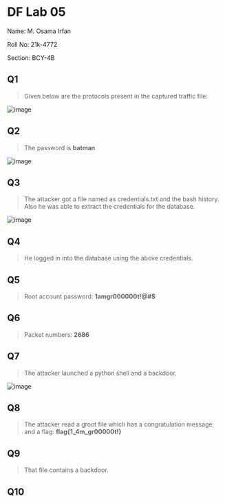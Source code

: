 # DF Lab 05
Name: M. Osama Irfan

Roll No: 21k-4772

Section: BCY-4B
## Q1
> Given below are the protocols present in the captured traffic file:

![image](https://user-images.githubusercontent.com/115397536/224506279-a32ff9ab-7662-48b1-85db-a4842c547d7c.png)

## Q2
> The password is **batman**

![image](https://user-images.githubusercontent.com/115397536/224506385-989f395a-648c-4597-b5ce-a78d70e93aa9.png)


## Q3
> The attacker got a file named as credentials.txt and the bash history. Also he was able to extract the credentials for the database.

![image](https://user-images.githubusercontent.com/115397536/224506640-d3e90fde-e895-4119-8984-c529ad40d1d8.png)


## Q4
> He logged in into the database using the above credentials.

## Q5
> Root account password:
> **1amgr000000t!@#$**

## Q6
> Packet numbers: **2686**

## Q7 
> The attacker launched a python shell and a backdoor.

![image](https://user-images.githubusercontent.com/115397536/226186134-442ab9a6-c2f2-4206-99b3-33f854031cc3.png)

## Q8
> The attacker read a groot file which has a congratulation message and a flag: **flag{1_4m_gr00000t!}**

## Q9
> That file contains a backdoor.

## Q10
> 

